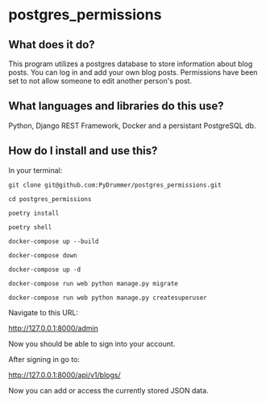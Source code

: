 # postgres_permissions

## What does it do?
This program utilizes a postgres database to store information about blog posts. You can log in and add your own blog posts. Permissions have been set to not allow someone to edit another person's post.

## What languages and libraries do this use?
Python, Django REST Framework, Docker and a persistant PostgreSQL db.

## How do I install and use this?

In your terminal:
```
git clone git@github.com:PyDrummer/postgres_permissions.git

cd postgres_permissions

poetry install

poetry shell

docker-compose up --build

docker-compose down

docker-compose up -d

docker-compose run web python manage.py migrate

docker-compose run web python manage.py createsuperuser
```

Navigate to this URL:

http://127.0.0.1:8000/admin

Now you should be able to sign into your account.

After signing in go to:

http://127.0.0.1:8000/api/v1/blogs/

Now you can add or access the currently stored JSON data.

